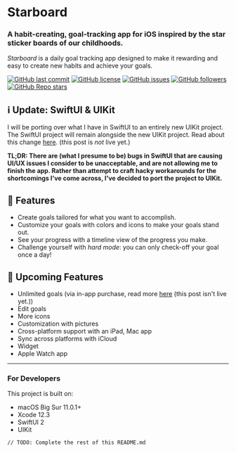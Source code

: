 # Starboard
### A habit-creating, goal-tracking app for iOS inspired by the star sticker boards of our childhoods.

*Starboard* is a daily goal tracking app designed to make it rewarding and easy to create new habits and achieve your goals.


[![GitHub last commit](https://img.shields.io/github/last-commit/dbarsamian/starboard)](https://github.com/dbarsamian/starboard/commits/master)
[![GitHub license](https://img.shields.io/github/license/dbarsamian/starboard)](https://github.com/dbarsamian/starboard/blob/master/LICENSE)
[![GitHub issues](https://img.shields.io/github/issues/dbarsamian/starboard)](https://github.com/dbarsamian/starboard/issues)
[![GitHub followers](https://img.shields.io/github/followers/dbarsamian?style=social)](https://github.com/dbarsamian)
[![GitHub Repo stars](https://img.shields.io/github/stars/dbarsamian/starboard?style=social)](https://github.com/dbarsamian/starboard/subscription)

## ℹ️ Update: SwiftUI & UIKit
I will be porting over what I have in SwiftUI to an entirely new UIKit project. The SwiftUI project will remain alongside the new UIKit project. Read about this change [here](). (this post is *not* live yet.) 

**TL;DR: There are (what I presume to be) bugs in SwiftUI that are causing UI/UX issues I consider to be unacceptable, and are not allowing me to finish the app. Rather than attempt to craft hacky workarounds for the shortcomings I've come across, I've decided to port the project to UIKit.**

## 🌟 Features
- Create goals tailored for what you want to accomplish.
- Customize your goals with colors and icons to make your goals stand out.
- See your progress with a timeline view of the progress you make.
- Challenge yourself with *hard mode*: you can only check-off your goal once a day!

## 💫 Upcoming Features
- Unlimited goals (via in-app purchase, read more [here]() (this post isn't live yet.))
- Edit goals
- More icons
- Customization with pictures
- Cross-platform support with an iPad, Mac app
- Sync across platforms with iCloud
- Widget
- Apple Watch app

---

### For Developers
This project is built on:
- macOS Big Sur 11.0.1+
- Xcode 12.3
- SwiftUI 2
- UIKit

`// TODO: Complete the rest of this README.md`
